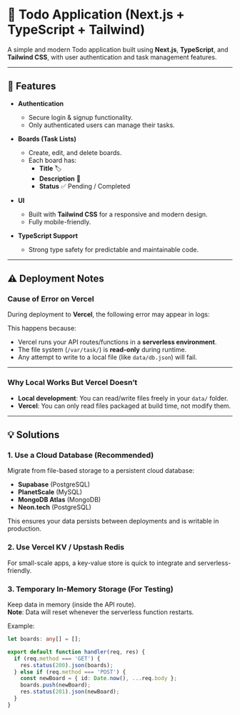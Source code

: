 # 📝 Todo Application (Next.js + TypeScript + Tailwind)

A simple and modern Todo application built using **Next.js**, **TypeScript**, and **Tailwind CSS**, with user authentication and task management features.

---

## 🚀 Features

- **Authentication**
  - Secure login & signup functionality.
  - Only authenticated users can manage their tasks.

- **Boards (Task Lists)**
  - Create, edit, and delete boards.
  - Each board has:
    - **Title** 🏷️
    - **Description** 📄
    - **Status** ✅ Pending / Completed

- **UI**
  - Built with **Tailwind CSS** for a responsive and modern design.
  - Fully mobile-friendly.

- **TypeScript Support**
  - Strong type safety for predictable and maintainable code.

---

## ⚠️ Deployment Notes

### Cause of Error on Vercel
During deployment to **Vercel**, the following error may appear in logs:


This happens because:
- Vercel runs your API routes/functions in a **serverless environment**.
- The file system (`/var/task/`) is **read-only** during runtime.
- Any attempt to write to a local file (like `data/db.json`) will fail.

---

### Why Local Works But Vercel Doesn’t
- **Local development**: You can read/write files freely in your `data/` folder.
- **Vercel**: You can only read files packaged at build time, not modify them.

---

## 💡 Solutions

### 1. Use a Cloud Database (**Recommended**)
Migrate from file-based storage to a persistent cloud database:
- **Supabase** (PostgreSQL)
- **PlanetScale** (MySQL)
- **MongoDB Atlas** (MongoDB)
- **Neon.tech** (PostgreSQL)

This ensures your data persists between deployments and is writable in production.

### 2. Use Vercel KV / Upstash Redis
For small-scale apps, a key-value store is quick to integrate and serverless-friendly.

### 3. Temporary In-Memory Storage (For Testing)
Keep data in memory (inside the API route).  
**Note**: Data will reset whenever the serverless function restarts.

Example:
```ts
let boards: any[] = [];

export default function handler(req, res) {
  if (req.method === 'GET') {
    res.status(200).json(boards);
  } else if (req.method === 'POST') {
    const newBoard = { id: Date.now(), ...req.body };
    boards.push(newBoard);
    res.status(201).json(newBoard);
  }
}


